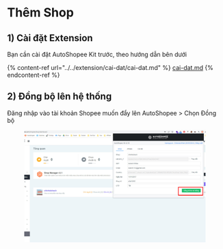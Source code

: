 # Thêm Shop

## 1) Cài đặt Extension

Bạn cần cài đặt AutoShopee Kit trước, theo hướng dẫn bên dưới

{% content-ref url="../../extension/cai-dat/cai-dat.md" %}
[cai-dat.md](../../extension/cai-dat/cai-dat.md)
{% endcontent-ref %}

## 2) Đồng bộ lên hệ thống

Đăng nhập vào tài khoản Shopee muốn đẩy lên AutoShopee > Chọn Đồng bộ

<figure><img src="../../.gitbook/assets/image (4) (4).png" alt=""><figcaption></figcaption></figure>
